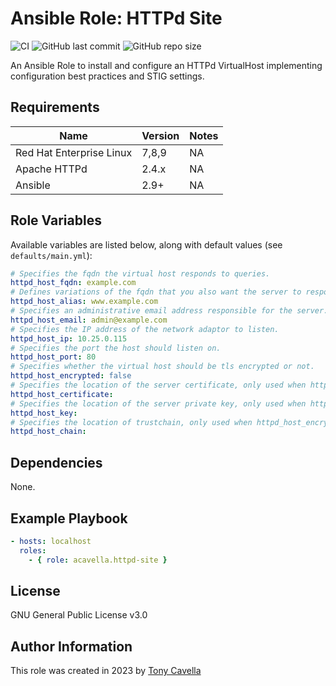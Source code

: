 # Ansible Role: HTTPd Site

![CI](https://github.com/acavella/ansible-role-httpd-site/actions/workflows/ci.yml/badge.svg)
![GitHub last commit](https://img.shields.io/github/last-commit/acavella/ansible-role-httpd-site)
![GitHub repo size](https://img.shields.io/github/repo-size/acavella/ansible-role-httpd-site)

An Ansible Role to install and configure an HTTPd VirtualHost implementing configuration best practices and STIG settings.

## Requirements

| Name | Version | Notes |
| ----- | ----- | ----- |
| Red Hat Enterprise Linux | 7,8,9 | NA |
| Apache HTTPd | 2.4.x | NA |
| Ansible | 2.9+ | NA |

## Role Variables

Available variables are listed below, along with default values (see `defaults/main.yml`):

```yaml
# Specifies the fqdn the virtual host responds to queries.
httpd_host_fqdn: example.com
# Defines variations of the fqdn that you also want the server to respond to.
httpd_host_alias: www.example.com
# Specifies an administrative email address responsible for the server.
httpd_host_email: admin@example.com
# Specifies the IP address of the network adaptor to listen.
httpd_host_ip: 10.25.0.115
# Specifies the port the host should listen on.
httpd_host_port: 80
# Specifies whether the virtual host should be tls encrypted or not.
httpd_host_encrypted: false
# Specifies the location of the server certificate, only used when httpd_host_encrypted.
httpd_host_certificate: 
# Specifies the location of the server private key, only used when httpd_host_encrypted.
httpd_host_key: 
# Specifies the location of trustchain, only used when httpd_host_encrypted.
httpd_host_chain: 
```

## Dependencies

None.

## Example Playbook

```yaml
- hosts: localhost
  roles:
    - { role: acavella.httpd-site }
```
## License

GNU General Public License v3.0

## Author Information

This role was created in 2023 by [Tony Cavella](https://www.cavella.com/)
